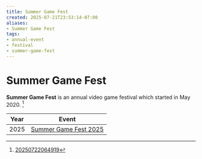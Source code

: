 ```yaml
---
title: Summer Game Fest
created: 2025-07-21T23:53:14-07:00
aliases:
- Summer Game Fest
tags:
- annual-event
- festival
- summer-game-fest
---
```


# Summer Game Fest

**Summer Game Fest** is an annual video game festival which started in May 2020. [^1]

| Year | Event |
|------|-------|
| 2025 | [Summer Game Fest 2025](summer-game-fest-2025.md) |

[^1]: [20250722064919](../entries/20250722064919.md)
